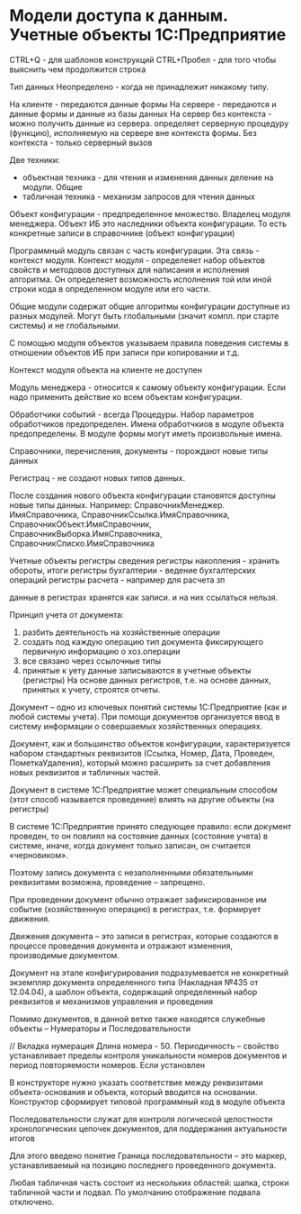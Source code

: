 # Модели доступа к данным. Учетные объекты 1С:Предприятие

CTRL+Q - для шаблонов конструкций
CTRL+Пробел - для того чтобы выяснить чем продолжится строка

Тип данных Неопределено - когда не принадлежит никакому типу. 

На клиенте - передаются данные формы
На сервере - передаются и данные формы и данные из базы данных
На сервер без контекста - можно получить данные из сервера. определяет серверную процедуру (функцию), исполняемую на сервере вне контекста формы.
Без контекста - только серверный вызов


Две техники: 
- объектная техника - для чтения и изменения данных
    деление на модули. Общие
- табличная техника - механизм запросов для чтения данных

Объект конфигурации - предпределенное множество. Владелец модуля менеджера. 
Объект ИБ это наследники объекта конфигурации. То есть конкретные записи в справочнике (объект конфигурации)

Программный модуль связан с часть конфигурации. Эта связь - контекст модуля. 
Контекст модуля - определеяет набор объектов свойств и методовов доступных для написания и исполнения алгоритма. 
Он определеяет возможность исполнения той или иной строки кода в определенном модуле или его части. 

Общие модули содержат общие алгоритмы конфигурации доступные из разных модулей. Могут быть глобальными (значит компл. при старте системы) и не глобальными. 

С помощью модуля объектов указываем правила поведения системы в отношении объектов ИБ при записи при копировании и т.д. 

Контекст модуля объекта на клиенте не доступен

Модуль менеджера - относится к самому объекту конфигурации. Если надо применить действие ко всем объектам конфигурации. 

Обработчики событий - всегда Процедуры. Набор параметров обработчиков предопределен. Имена обработчкиов в модуле объекта предопределены. В модуле формы могут иметь произвольные имена. 

Справочники, перечисления, документы - порождают новые типы данных

Регистрац - не создают новых типов данных. 

После создания нового объекта конфигурации становятся доступны новые типы данных. 
Например: СправочникМенеджер. ИмяСправочника, СправочникСсылка.ИмяСправочника, СправочникОбъект.ИмяСправочник, СправочникВыборка.ИмяСправочника, СправочникСписко.ИмяСправочника

Учетные объекты 
регистры сведения
регистры накопления - хранить обороты, итоги
регистры бухгалтерии  - ведение бухгалтерских операций
регистры расчета - например для расчета зп

данные в регистрах хранятся как записи. и на них ссылаться нельзя. 

Принцип учета от документа:
1. разбить деятельность на хозяйственные операции
2. создать под каждую операцию тип документа фиксирующего первичную информацию о хоз.операции
3. все связано через ссылочные типы
4. принятые к уету данные записываются в учетные объекты (регистры)
На основе данных регистров, т.е. на основе данных, принятых к учету, строятся отчеты.

Документ – одно из ключевых понятий системы 1С:Предприятие (как и любой системы учета). При помощи документов организуется ввод в систему информации о совершаемых хозяйственных операциях. 

Документ, как и большинство объектов конфигурации, характеризуется набором стандартных реквизитов (Ссылка, Номер, Дата, Проведен, ПометкаУдаления), который можно расширить за счет добавления новых реквизитов и табличных частей. 

Документ в системе 1С:Предприятие может специальным способом (этот способ называется проведение) влиять на другие объекты (на регистры)

В системе 1С:Предприятие принято следующее правило: если документ проведен, то он повлиял на состояние данных (состояние учета) в системе, иначе, когда документ только записан, он считается «черновиком».

Поэтому запись документа с незаполненными обязательными реквизитами возможна, проведение – запрещено. 

При проведении документ обычно отражает зафиксированное им событие (хозяйственную операцию) в регистрах, т.е. формирует движения. 

Движения документа – это записи в регистрах, которые создаются в процессе проведения документа и отражают изменения, производимые документом. 

Документ на этапе конфигурирования подразумевается не конкретный экземпляр документа определенного типа (Накладная №435 от 12.04.04), а шаблон объекта, содержащий определенный набор реквизитов и механизмов управления и проведения

Помимо документов, в данной ветке также находятся служебные объекты – Нумераторы и Последовательности


// Вкладка нумерация 
Длина номера - 50. 
Периодичность – свойство устанавливает пределы контроля уникальности номеров документов и период повторяемости номеров. Если установлен

В конструкторе нужно указать соответствие между реквизитами объекта-основания и объекта, который вводится на основании. Конструктор сформирует типовой программный код в модуле объекта 

Последовательности служат для контроля логической целостности хронологических цепочек документов, для поддержания актуальности итогов

Для этого введено понятие Граница последовательности – это маркер, устанавливаемый на позицию последнего проведенного документа.

Любая табличная часть состоит из нескольких областей: шапка, строки табличной части и подвал. По умолчанию отображение подвала отключено.